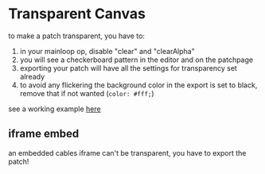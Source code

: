 # Transparent Canvas

to make a patch transparent, you have to:

1. in your mainloop op, disable "clear" and "clearAlpha"
2. you will see a checkerboard pattern in the editor and on the patchpage
3. exporting your patch will have all the settings for transparency set already
4. to avoid any flickering the background color in the export is set to black, remove that if not wanted (`color: #fff;`)

see a working example [here](https://github.com/cables-gl/cables-embedding/tree/master/example_transparent)


## iframe embed

an embedded cables iframe can't be transparent, you have to export the patch!
